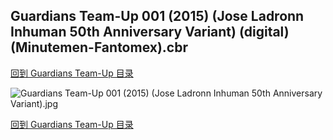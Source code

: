 ## Guardians Team-Up 001 (2015) (Jose Ladronn Inhuman 50th Anniversary Variant) (digital) (Minutemen-Fantomex).cbr


[回到 Guardians Team-Up 目录](https://github.com/alicewish/markdown/blob/master/series/Guardians-Team-Up.md)


![Guardians Team-Up 001 (2015) (Jose Ladronn Inhuman 50th Anniversary Variant).jpg](https://wx1.sinaimg.cn/large/6a9fdecaly1fr0tyhmp8vj21kw2edqv7.jpg)

[回到 Guardians Team-Up 目录](https://github.com/alicewish/markdown/blob/master/series/Guardians-Team-Up.md)

